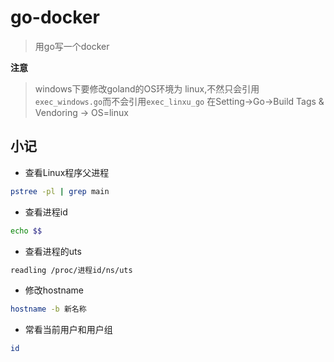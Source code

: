 # go-docker
> 用go写一个docker

**注意**
> windows下要修改goland的OS环境为 linux,不然只会引用`exec_windows.go`而不会引用`exec_linxu_go`
> 在Setting->Go->Build Tags & Vendoring -> OS=linux

## 小记

- 查看Linux程序父进程
```bash
pstree -pl | grep main
```
- 查看进程id
```bash
echo $$
```
- 查看进程的uts
```bash
readling /proc/进程id/ns/uts
```
- 修改hostname
```bash
hostname -b 新名称
```
- 常看当前用户和用户组
```bash
id
```